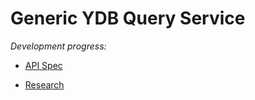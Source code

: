 # Generic YDB Query Service

_Development progress:_

- [API Spec](API%20Spec.md)

- [Research](Research.md)
